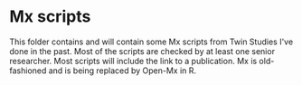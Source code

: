 # Mx scripts
This folder contains and will contain some Mx scripts from Twin Studies I've done in the past. 
Most of the scripts are checked by at least one senior researcher.
Most scripts will include the link to a publication.
Mx is old-fashioned and is being replaced by Open-Mx in R. 
